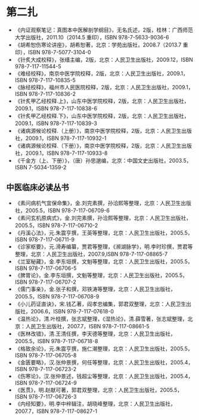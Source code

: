 # 第二扎 #

- 《内证观察笔记：真图本中医解剖学纲目》，无名氏述，2版，桂林：广西师范大学出版社，2011.10（2014.5 重印），ISBN 978-7-5633-9036-6
- 《胡希恕伤寒论讲座》，胡希恕著，北京：学苑出版社，2008.7（2013.7 重印），ISBN 978-7-5077-3104-0
- 《针炙大成校释》，张缙主编，2版，北京：人民卫生出版社，2009.12，ISBN 978-7-117-11544-5
- 《难经校释》，南京中医学院校释，2版，北京：人民卫生出版社，2009.1，ISBN 978-7-117-10835-5
- 《脉经校释》，福州市人民医院校释，2版，北京：人民卫生出版社，2009.1，ISBN 978-7-117-10836-2
- 《针炙甲乙经校释.上》，山东中医学院校释，2版，北京：人民卫生出版社，2009.1，ISBN 978-7-117-10838-6
- 《针炙甲乙经校释.下》，山东中医学院校释，2版，北京：人民卫生出版社，2009.1，ISBN 978-7-117-10839-3
- 《诸病源候论校释.（上册）》，南京中医学院校释，2版，北京：人民卫生出版社，2009.1，ISBN 978-7-117-10932-1
- 《诸病源候论校释.（下册）》，南京中医学院校释，2版，北京：人民卫生出版社，2009.1，ISBN 978-7-117-10933-8
- 《千金方（上、下册）》，（唐）孙思邈编，北京：中国文史出版社，2003.5，ISBN 7-5034-1359-2

## 中医临床必读丛书 ##

- 《素问病机气宜保命集》，金.刘完素撰，孙洽熙等整理，北京：人民卫生出版社，2005.5，ISBN 978-7-117-06709-6
- 《素问玄机原病式》，金.刘完素撰，孙洽熙等整理，北京：人民卫生出版社，2005.5，ISBN 978-7-117-06710-2
- 《丹溪心法》，元.朱震亨撰，王英等整理，北京：人民卫生出版社，2005.5，ISBN 978-7-117-06711-9
- 《诊家枢要》，元.滑寿编纂，贾君等整理，《濒湖脉学》，明.李时珍撰，贾君等整理，北京：人民卫生出版社，2007.9,ISBN 978-7-117-08865-7
- 《兰室秘藏》，金.李东垣撰，文魁等整理，北京：人民卫生出版社，2005.5，ISBN 978-7-117-06706-5
- 《脾胃论》，金.李东垣撰，文魁等整理，北京：人民卫生出版社，2005.5，ISBN 978-7-117-06707-2
- 《儒门事亲》，金.张子和撰，邓铁涛等整理，北京：人民卫生出版社，2005.5，ISBN 978-7-117-06708-9
- 《小儿药证直诀》，宋.钱乙著，阎孝忠编集，郭君双整理，北京：人民卫生出版社，2006.6，ISBN 978-7-117-07618-0
- 《温热论》，清.叶桂撰，张志斌整理，《湿热论》，清.薛雪著，张志斌整理，北京：人民卫生出版社，2007.7，ISBN 978-7-117-08661-5
- 《医林改错》，清.王清任撰，李天德等整理，北京：人民卫生出版社，2005.5，ISBN 978-7-117-06718-8
- 《格致余论》，元.朱震亨撰，施仁潮整理，北京：人民卫生出版社，2005.5，ISBN 978-7-117-06705-8
- 《金匮要略》，汉.张仲景撰，何任等整理，北京：人民卫生出版社，2005.4，ISBN 978-7-117-06723-2
- 《伤寒论》，汉.张仲景述，钱超尘等整理，北京：人民卫生出版社，2005.4，ISBN 978-7-117-06724-9
- 《医贯》，明.赵献可著，郭君双整理，北京：人民卫生出版社，2005.5，ISBN 978-7-117-06726-3
- 《内经知要》，明.李中梓辑注，胡晓峰整理，北京：人民卫生出版社，2007.7，ISBN 978-7-117-08627-1